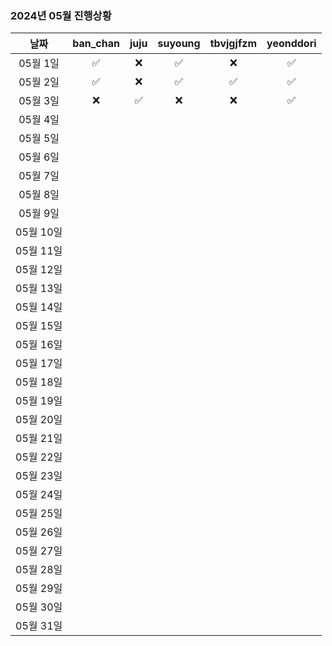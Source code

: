 ### 2024년 05월 진행상황
| 날짜 | ban_chan | juju | suyoung | tbvjgjfzm | yeonddori |
|:---:|:---:|:---:|:---:|:---:|:---:|
| 05월 1일 | ✅ | ❌ | ✅ | ❌ | ✅ |
| 05월 2일 | ✅ | ❌ | ✅ | ✅ | ✅ |
| 05월 3일 | ❌ | ✅ | ❌ | ❌ | ✅ |
| 05월 4일 | | | | | |
| 05월 5일 | | | | | |
| 05월 6일 | | | | | |
| 05월 7일 | | | | | |
| 05월 8일 | | | | | |
| 05월 9일 | | | | | |
| 05월 10일 | | | | | |
| 05월 11일 | | | | | |
| 05월 12일 | | | | | |
| 05월 13일 | | | | | |
| 05월 14일 | | | | | |
| 05월 15일 | | | | | |
| 05월 16일 | | | | | |
| 05월 17일 | | | | | |
| 05월 18일 | | | | | |
| 05월 19일 | | | | | |
| 05월 20일 | | | | | |
| 05월 21일 | | | | | |
| 05월 22일 | | | | | |
| 05월 23일 | | | | | |
| 05월 24일 | | | | | |
| 05월 25일 | | | | | |
| 05월 26일 | | | | | |
| 05월 27일 | | | | | |
| 05월 28일 | | | | | |
| 05월 29일 | | | | | |
| 05월 30일 | | | | | |
| 05월 31일 | | | | | |
